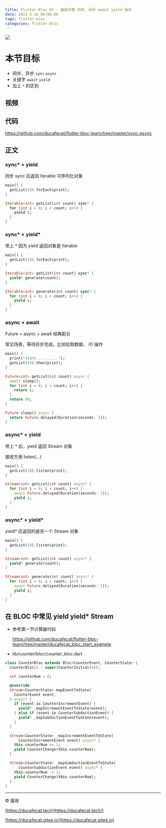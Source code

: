 ```yaml
---
title: Flutter Bloc 03 - 基础对象 同步、异步 await yield 操作
date: 2021-3-16 00:00:00
tags: flutter bloc
categories: Flutter Bloc
---
```


![](2021-03-16-15-41-57.png)

# 本节目标

- 同步、异步 `sync` `async`
- 关键字 `await` `yield`
- 加上 `*` 的区别

## 视频

## 代码

https://github.com/ducafecat/flutter-bloc-learn/tree/master/sync-async

## 正文

### sync* + yield

同步 sync 后返回 Iterable<T> 可序列化对象

```dart
main() {
  getList(10).forEach(print);
}

Iterable<int> getList(int count) sync* {
  for (int i = 0; i < count; i++) {
    yield i;
  }
}
```

### sync* + yield*

带上 * 因为 yield 返回对象是 Iterable<T>

```dart
main() {
  getList(10).forEach(print);
}

Iterable<int> getList(int count) sync* {
  yield* generate(count);
}

Iterable<int> generate(int count) sync* {
  for (int i = 0; i < count; i++) {
    yield i;
  }
}
```

### async + await

Future + async + await 经典配合

常见场景，等待异步完成，比如拉取数据、 IO 操作

```dart
main() {
  print("start..........");
  getList(10).then(print);
}

Future<int> getList(int count) async {
  await sleep();
  for (int i = 0; i < count; i++) {
    return i;
  }
  return 99;
}

Future sleep() async {
  return Future.delayed(Duration(seconds: 3));
}
```

### async* + yield

带上 * 后，yield 返回 Stream<T> 对象

接收方用 listen(...)

```dart
main() {
  getList(10).listen(print);
}

Stream<int> getList(int count) async* {
  for (int i = 0; i < count; i++) {
    await Future.delayed(Duration(seconds: 1));
    yield i;
  }
}
```

### async* + yield*

yield* 后返回的是另一个 Stream<T> 对象

```dart
main() {
  getList(10).listen(print);
}

Stream<int> getList(int count) async* {
  yield* generate(count);
}

Stream<int> generate(int count) async* {
  for (int i = 0; i < count; i++) {
    await Future.delayed(Duration(seconds: 1));
    yield i;
  }
}

```

## 在 BLOC 中常见 yield yield* Stream<T>

- 参考第一节计算器代码

  https://github.com/ducafecat/flutter-bloc-learn/tree/master/ducafecat_bloc_start_example

- lib/counter/bloc/counter_bloc.dart

```dart
class CounterBloc extends Bloc<CounterEvent, CounterState> {
  CounterBloc() : super(CounterInitial(0));

  int counterNum = 0;

  @override
  Stream<CounterState> mapEventToState(
    CounterEvent event,
  ) async* {
    if (event is CounterIncrementEvent) {
      yield* _mapIncrementEventToState(event);
    } else if (event is CounterSubductionEvent) {
      yield* _mapSubductionEventToState(event);
    }
  }

  Stream<CounterState> _mapIncrementEventToState(
      CounterIncrementEvent event) async* {
    this.counterNum += 1;
    yield CounterChange(this.counterNum);
  }

  Stream<CounterState> _mapSubductionEventToState(
      CounterSubductionEvent event) async* {
    this.counterNum -= 1;
    yield CounterChange(this.counterNum);
  }
}

```

---

© 猫哥

[https://ducafecat.tech](https://ducafecat.tech/)

[https://ducafecat.gitee.io](https://ducafecat.gitee.io)

